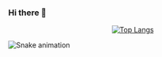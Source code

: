 ### Hi there 👋

<div  align="center"> 
 
  [![Top Langs](https://github-readme-stats.vercel.app/api/top-langs/?username=backcost&layout=compact)](https://github.com/backcost/github-readme-stats) 
 
</div>
 
 
  ![Snake animation](https://github.com/backcost/backcost/blob/main/.github/workflows/main.yml)

 


